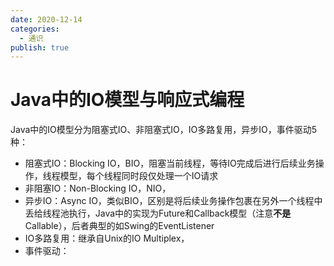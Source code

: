 ```yaml
---
date: 2020-12-14
categories:
  - 通识
publish: true
---
```


# Java中的IO模型与响应式编程

Java中的IO模型分为阻塞式IO、非阻塞式IO，IO多路复用，异步IO，事件驱动5种：

- 阻塞式IO：Blocking IO，BIO，阻塞当前线程，等待IO完成后进行后续业务操作，线程模型，每个线程同时段仅处理一个IO请求
- 非阻塞IO：Non-Blocking IO，NIO，
- 异步IO：Async IO，类似BIO，区别是将后续业务操作包裹在另外一个线程中丢给线程池执行，Java中的实现为Future和Callback模型（注意**不是**Callable），后者典型的如Swing的EventListener
- IO多路复用：继承自Unix的IO Multiplex，
- 事件驱动：